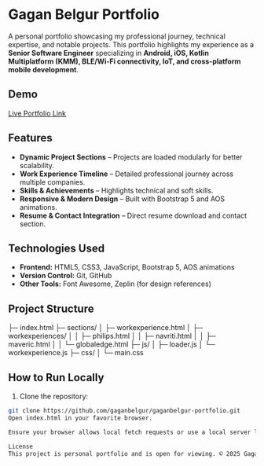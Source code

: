 # Gagan Belgur Portfolio

A personal portfolio showcasing my professional journey, technical expertise, and notable projects. This portfolio highlights my experience as a **Senior Software Engineer** specializing in **Android, iOS, Kotlin Multiplatform (KMM), BLE/Wi-Fi connectivity, IoT, and cross-platform mobile development**.

## Demo

[Live Portfolio Link](#) <!-- Replace with your deployed website URL -->

## Features

- **Dynamic Project Sections** – Projects are loaded modularly for better scalability.
- **Work Experience Timeline** – Detailed professional journey across multiple companies.
- **Skills & Achievements** – Highlights technical and soft skills.
- **Responsive & Modern Design** – Built with Bootstrap 5 and AOS animations.
- **Resume & Contact Integration** – Direct resume download and contact section.

## Technologies Used

- **Frontend:** HTML5, CSS3, JavaScript, Bootstrap 5, AOS animations
- **Version Control:** Git, GitHub
- **Other Tools:** Font Awesome, Zeplin (for design references)

## Project Structure

├─ index.html
├─ sections/
│ ├─ workexperience.html
│ ├─ workexperiences/
│ │ ├─ philips.html
│ │ ├─ navriti.html
│ │ ├─ maveric.html
│ │ └─ globaledge.html
├─ js/
│ ├─ loader.js
│ └─ workexperience.js
├─ css/
│ └─ main.css


## How to Run Locally

1. Clone the repository:

```bash
git clone https://github.com/gaganbelgur/gaganbelgur-portfolio.git
Open index.html in your favorite browser.

Ensure your browser allows local fetch requests or use a local server like Live Server for proper loading of modular sections.

License
This project is personal portfolio and is open for viewing. © 2025 Gagan Belgur
